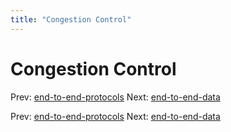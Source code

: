 ```yaml
---
title: "Congestion Control"
---
```


# Congestion Control

Prev: [end-to-end-protocols](end-to-end-protocols.md)
Next: [end-to-end-data](end-to-end-data.md)

Prev: [end-to-end-protocols](end-to-end-protocols.md)
Next: [end-to-end-data](end-to-end-data.md)
